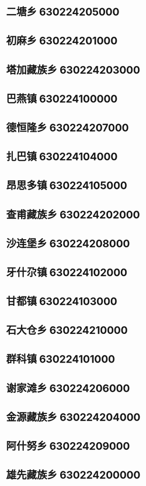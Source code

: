 # 二塘乡 630224205000
# 初麻乡 630224201000
# 塔加藏族乡 630224203000
# 巴燕镇 630224100000
# 德恒隆乡 630224207000
# 扎巴镇 630224104000
# 昂思多镇 630224105000
# 查甫藏族乡 630224202000
# 沙连堡乡 630224208000
# 牙什尕镇 630224102000
# 甘都镇 630224103000
# 石大仓乡 630224210000
# 群科镇 630224101000
# 谢家滩乡 630224206000
# 金源藏族乡 630224204000
# 阿什努乡 630224209000
# 雄先藏族乡 630224200000
